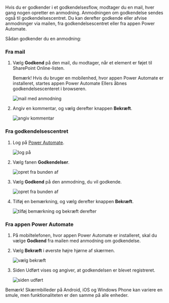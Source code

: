 Hvis du er godkender i et godkendelsesflow, modtager du en mail, hver gang nogen opretter en anmodning. Anmodningen om godkendelse sendes også til godkendelsescentret. Du kan derefter godkende eller afvise anmodninger via mailen, fra godkendelsescentret eller fra appen Power Automate.

Sådan godkender du en anmodning:

### <a name="from-email"></a>Fra mail
1. Vælg **Godkend** på den mail, du modtager, når et element er føjet til SharePoint Online-listen.
   
     Bemærk! Hvis du bruger en mobilenhed, hvor appen Power Automate er installeret, startes appen Power Automate Ellers åbnes godkendelsescenteret i browseren.
   
    ![mail med anmodning](media/modern-approvals/email-approval-request.png)
2. Angiv en kommentar, og vælg derefter knappen **Bekræft**.
   
    ![angiv kommentar](media/modern-approvals/request-in-approval-center.png)

### <a name="from-the-approvals-center"></a>Fra godkendelsescentret
1. Log på [Power Automate](https://flow.microsoft.com).
   
    ![log på](media/modern-approvals/sign-in.png)
2. Vælg fanen **Godkendelser**.
   
    ![opret fra bunden af](media/modern-approvals/approvals-tab.png)
3. Vælg **Godkend** på den anmodning, du vil godkende.
   
    ![opret fra bunden af](media/modern-approvals/approvals-cards.png)
4. Tilføj en bemærkning, og vælg derefter knappen **Bekræft**.
   
    ![tilføj bemærkning og bekræft derefter](media/modern-approvals/approval-selection-card.png)

### <a name="from-the-power-automate-app"></a>Fra appen Power Automate
1. På mobiltelefonen, hvor appen Power Automate er installeret, skal du vælge **Godkend** fra mailen med anmodning om godkendelse.
2. Vælg **Bekræft** i øverste højre hjørne af skærmen.
   
    ![vælg bekræft](media/modern-approvals/mobile-approval.png)
3. Siden Udført vises og angiver, at godkendelsen er blevet registreret.
   
    ![siden udført](media/modern-approvals/mobile-approval-confirmation.png)

Bemærk! Skærmbilleder på Android, iOS og Windows Phone kan variere en smule, men funktionaliteten er den samme på alle enheder.

